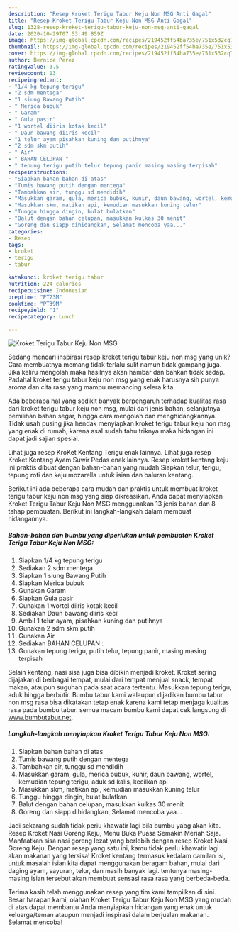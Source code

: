 ```yaml
---
description: "Resep Kroket Terigu Tabur Keju Non MSG Anti Gagal"
title: "Resep Kroket Terigu Tabur Keju Non MSG Anti Gagal"
slug: 1328-resep-kroket-terigu-tabur-keju-non-msg-anti-gagal
date: 2020-10-29T07:53:49.859Z
image: https://img-global.cpcdn.com/recipes/219452ff54ba735e/751x532cq70/kroket-terigu-tabur-keju-non-msg-foto-resep-utama.jpg
thumbnail: https://img-global.cpcdn.com/recipes/219452ff54ba735e/751x532cq70/kroket-terigu-tabur-keju-non-msg-foto-resep-utama.jpg
cover: https://img-global.cpcdn.com/recipes/219452ff54ba735e/751x532cq70/kroket-terigu-tabur-keju-non-msg-foto-resep-utama.jpg
author: Bernice Perez
ratingvalue: 3.5
reviewcount: 13
recipeingredient:
- "1/4 kg tepung terigu"
- "2 sdm mentega"
- "1 siung Bawang Putih"
- " Merica bubuk"
- " Garam"
- " Gula pasir"
- "1 wortel diiris kotak kecil"
- " Daun bawang diiris kecil"
- "1 telur ayam pisahkan kuning dan putihnya"
- "2 sdm skm putih"
- " Air"
- " BAHAN CELUPAN "
- " tepung terigu putih telur tepung panir masing masing terpisah"
recipeinstructions:
- "Siapkan bahan bahan di atas"
- "Tumis bawang putih dengan mentega"
- "Tambahkan air, tunggu sd mendidih"
- "Masukkan garam, gula, merica bubuk, kunir, daun bawang, wortel, kemudian tepung terigu, aduk sd kalis, kecilkan api"
- "Masukkan skm, matikan api, kemudian masukkan kuning telur"
- "Tunggu hingga dingin, bulat bulatkan"
- "Balut dengan bahan celupan, masukkan kulkas 30 menit"
- "Goreng dan siapp dihidangkan, Selamat mencoba yaa..."
categories:
- Resep
tags:
- kroket
- terigu
- tabur

katakunci: kroket terigu tabur 
nutrition: 224 calories
recipecuisine: Indonesian
preptime: "PT23M"
cooktime: "PT39M"
recipeyield: "1"
recipecategory: Lunch

---
```



![Kroket Terigu Tabur Keju Non MSG](https://img-global.cpcdn.com/recipes/219452ff54ba735e/751x532cq70/kroket-terigu-tabur-keju-non-msg-foto-resep-utama.jpg)

Sedang mencari inspirasi resep kroket terigu tabur keju non msg yang unik? Cara membuatnya memang tidak terlalu sulit namun tidak gampang juga. Jika keliru mengolah maka hasilnya akan hambar dan bahkan tidak sedap. Padahal kroket terigu tabur keju non msg yang enak harusnya sih punya aroma dan cita rasa yang mampu memancing selera kita.

Ada beberapa hal yang sedikit banyak berpengaruh terhadap kualitas rasa dari kroket terigu tabur keju non msg, mulai dari jenis bahan, selanjutnya pemilihan bahan segar, hingga cara mengolah dan menghidangkannya. Tidak usah pusing jika hendak menyiapkan kroket terigu tabur keju non msg yang enak di rumah, karena asal sudah tahu triknya maka hidangan ini dapat jadi sajian spesial.

Lihat juga resep KroKet Kentang Terigu enak lainnya. Lihat juga resep Kroket Kentang Ayam Suwir Pedas enak lainnya. Resep kroket kentang keju ini praktis dibuat dengan bahan-bahan yang mudah Siapkan telur, terigu, tepung roti dan keju mozarella untuk isian dan baluran kentang.


Berikut ini ada beberapa cara mudah dan praktis untuk membuat kroket terigu tabur keju non msg yang siap dikreasikan. Anda dapat menyiapkan Kroket Terigu Tabur Keju Non MSG menggunakan 13 jenis bahan dan 8 tahap pembuatan. Berikut ini langkah-langkah dalam membuat hidangannya.

<!--inarticleads1-->

##### Bahan-bahan dan bumbu yang diperlukan untuk pembuatan Kroket Terigu Tabur Keju Non MSG:

1. Siapkan 1/4 kg tepung terigu
1. Sediakan 2 sdm mentega
1. Siapkan 1 siung Bawang Putih
1. Siapkan  Merica bubuk
1. Gunakan  Garam
1. Siapkan  Gula pasir
1. Gunakan 1 wortel diiris kotak kecil
1. Sediakan  Daun bawang diiris kecil
1. Ambil 1 telur ayam, pisahkan kuning dan putihnya
1. Gunakan 2 sdm skm putih
1. Gunakan  Air
1. Sediakan  BAHAN CELUPAN :
1. Gunakan  tepung terigu, putih telur, tepung panir, masing masing terpisah


Selain kentang, nasi sisa juga bisa dibikin menjadi kroket. Kroket sering dijajakan di berbagai tempat, mulai dari tempat menjual snack, tempat makan, ataupun suguhan pada saat acara tertentu. Masukkan tepung terigu, aduk hingga berbutir. Bumbu tabur kami walaupun dijadikan bumbu tabur non msg rasa bisa dikatakan tetap enak karena kami tetap menjaga kualitas rasa pada bumbu tabur. semua macam bumbu kami dapat cek langsung di www.bumbutabur.net. 

<!--inarticleads2-->

##### Langkah-langkah menyiapkan Kroket Terigu Tabur Keju Non MSG:

1. Siapkan bahan bahan di atas
1. Tumis bawang putih dengan mentega
1. Tambahkan air, tunggu sd mendidih
1. Masukkan garam, gula, merica bubuk, kunir, daun bawang, wortel, kemudian tepung terigu, aduk sd kalis, kecilkan api
1. Masukkan skm, matikan api, kemudian masukkan kuning telur
1. Tunggu hingga dingin, bulat bulatkan
1. Balut dengan bahan celupan, masukkan kulkas 30 menit
1. Goreng dan siapp dihidangkan, Selamat mencoba yaa...


Jadi sekarang sudah tidak periu khawatir lagi bila bumbu yabg akan kita. Resep Kroket Nasi Goreng Keju, Menu Buka Puasa Semakin Meriah Saja. Manfaatkan sisa nasi goreng lezat yang berlebih dengan resep Kroket Nasi Goreng Keju. Dengan resep yang satu ini, kamu tidak perlu khawatir lagi akan makanan yang tersisa! Kroket kentang termasuk kedalam camilan isi, untuk masalah isian kita dapat menggunakan beragam bahan, mulai dari daging ayam, sayuran, telur, dan masih banyak lagi. tentunya masing-masing isian tersebut akan membuat sensasi rasa rasa yang berbeda-beda. 

Terima kasih telah menggunakan resep yang tim kami tampilkan di sini. Besar harapan kami, olahan Kroket Terigu Tabur Keju Non MSG yang mudah di atas dapat membantu Anda menyiapkan hidangan yang enak untuk keluarga/teman ataupun menjadi inspirasi dalam berjualan makanan. Selamat mencoba!
